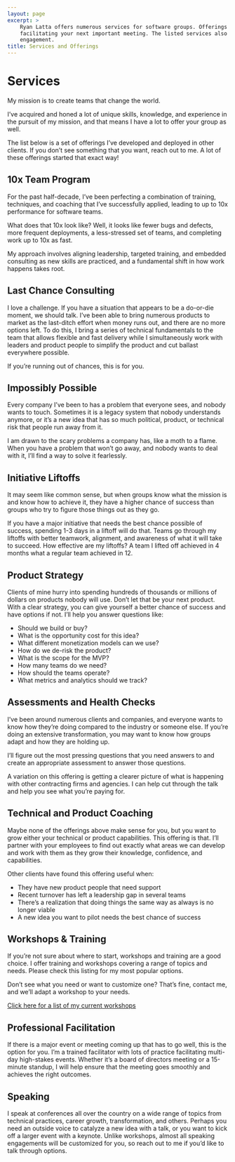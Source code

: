 ```yaml
---
layout: page
excerpt: >
    Ryan Latta offers numerous services for software groups. Offerings range from the exclusive 10x Team Program to
    facilitating your next important meeting. The listed services also serve as a starting point for a custom-tailored
    engagement.
title: Services and Offerings
---
```


# Services

My mission is to create teams that change the world.

I’ve acquired and honed a lot of unique skills, knowledge, and experience in the pursuit of my mission, and that means I have a lot to offer your group as well.

The list below is a set of offerings I’ve developed and deployed in other clients. If you don’t see something that you want, reach out to me. A lot of these offerings started that exact way!

## 10x Team Program

For the past half-decade, I’ve been perfecting a combination of training, techniques, and coaching that I’ve successfully applied, leading to up to 10x performance for software teams.

What does that 10x look like? Well, it looks like fewer bugs and defects, more frequent deployments, a less-stressed set of teams, and completing work up to 10x as fast.

My approach involves aligning leadership, targeted training, and embedded consulting as new skills are practiced, and a fundamental shift in how work happens takes root.

## Last Chance Consulting

I love a challenge. If you have a situation that appears to be a do-or-die moment, we should talk. I’ve been able to bring numerous products to market as the last-ditch effort when money runs out, and there are no more options left. To do this, I bring a series of technical fundamentals to the team that allows flexible and fast delivery while I simultaneously work with leaders and product people to simplify the product and cut ballast everywhere possible.

If you’re running out of chances, this is for you.

## Impossibly Possible

Every company I’ve been to has a problem that everyone sees, and nobody wants to touch. Sometimes it is a legacy system that nobody understands anymore, or it’s a new idea that has so much political, product, or technical risk that people run away from it. 

I am drawn to the scary problems a company has, like a moth to a flame. When you have a problem that won’t go away, and nobody wants to deal with it, I’ll find a way to solve it fearlessly.

## Initiative Liftoffs

It may seem like common sense, but when groups know what the mission is and know how to achieve it, they have a higher chance of success than groups who try to figure those things out as they go.

If you have a major initiative that needs the best chance possible of success, spending 1-3 days in a liftoff will do that. Teams go through my liftoffs with better teamwork, alignment, and awareness of what it will take to succeed. How effective are my liftoffs? A team I lifted off achieved in 4 months what a regular team achieved in 12.

## Product Strategy

Clients of mine hurry into spending hundreds of thousands or millions of dollars on products nobody will use. Don’t let that be your next product. With a clear strategy, you can give yourself a better chance of success and have options if not. I’ll help you answer questions like:

- Should we build or buy?
- What is the opportunity cost for this idea?
- What different monetization models can we use?
- How do we de-risk the product?
- What is the scope for the MVP?
- How many teams do we need?
- How should the teams operate?
- What metrics and analytics should we track?

## Assessments and Health Checks

I’ve been around numerous clients and companies, and everyone wants to know how they’re doing compared to the industry or someone else. If you’re doing an extensive transformation, you may want to know how groups adapt and how they are holding up.

I’ll figure out the most pressing questions that you need answers to and create an appropriate assessment to answer those questions. 

A variation on this offering is getting a clearer picture of what is happening with other contracting firms and agencies. I can help cut through the talk and help you see what you’re paying for.

## Technical and Product Coaching

Maybe none of the offerings above make sense for you, but you want to grow either your technical or product capabilities. This offering is that. I’ll partner with your employees to find out exactly what areas we can develop and work with them as they grow their knowledge, confidence, and capabilities.

Other clients have found this offering useful when:
- They have new product people that need support
- Recent turnover has left a leadership gap in several teams
- There’s a realization that doing things the same way as always is no longer viable
- A new idea you want to pilot needs the best chance of success

## Workshops & Training

If you’re not sure about where to start, workshops and training are a good choice. I offer training and workshops covering a range of topics and needs. Please check this listing for my most popular options.

Don’t see what you need or want to customize one? That’s fine, contact me, and we’ll adapt a workshop to your needs.

[Click here for a list of my current workshops](workshops.html)

## Professional Facilitation

If there is a major event or meeting coming up that has to go well, this is the option for you. I’m a trained facilitator with lots of practice facilitating multi-day high-stakes events. Whether it’s a board of directors meeting
or a 15-minute standup, I will help ensure that the meeting goes smoothly and achieves the right outcomes.

## Speaking

I speak at conferences all over the country on a wide range of topics from technical practices, career growth, transformation, and others. Perhaps you need an outside voice to catalyze a new idea with a talk, or you want to kick off a larger event with a keynote. Unlike workshops, almost all speaking engagements will be customized for you, so reach out to me if you’d like to talk through options.
